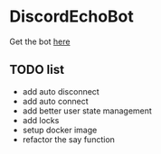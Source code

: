 # DiscordEchoBot
Get the bot [here](https://discord.com/oauth2/authorize?client_id=1383542849362202746)
## TODO list
+ add auto disconnect
+ add auto connect
+ add better user state management
+ add locks
+ setup docker image
+ refactor the say function
